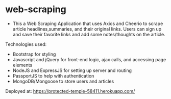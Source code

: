 # web-scraping

- This a Web Scraping Application that uses Axios and Cheerio to scrape article headlines,summaries, and their original links.
  Users can sign up and save their favorite links and add some notes/thoughts on the article.

Technologies used: 

- Bootstrap for styling 
- Javascript and jQuery for front-end logic, ajax calls, and accessing page elements
- NodeJS and ExpressJS for setting up server and routing
- PassportJS to help with authentication
- MongoDB/Mongoose to store users and articles

Deployed at: https://protected-temple-58411.herokuapp.com/